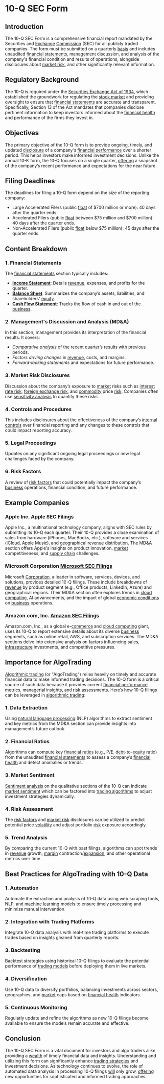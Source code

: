 # 10-Q SEC Form

## Introduction
The 10-Q SEC Form is a comprehensive financial report mandated by the Securities and [Exchange](../e/exchange.md) [Commission](../c/commission.md) (SEC) for all publicly traded companies. The form must be submitted on a quarterly [basis](../b/basis.md) and includes unaudited [financial statements](../f/financial_statements.md), management discussion, and analysis of the company's financial condition and results of operations, alongside disclosures about [market risk](../m/market_risk.md), and other significantly relevant information.

## Regulatory Background
The 10-Q is required under the [Securities Exchange Act of 1934](../s/securities_exchange_act_of_1934.md), which established the groundwork for regulating the [stock market](../s/stock_market.md) and providing oversight to ensure that [financial statements](../f/financial_statements.md) are accurate and transparent. Specifically, Section 13 of the Act mandates that companies disclose pertinent information to keep investors informed about the [financial health](../f/financial_health.md) and performance of the firms they invest in.

## Objectives
The primary objective of the 10-Q form is to provide ongoing, timely, and updated [disclosure](../d/disclosure.md) of a company's [financial performance](../f/financial_performance.md) over a shorter period. This helps investors make informed investment decisions. Unlike the annual 10-K form, the 10-Q focuses on a single quarter, [offering](../o/offering.md) a snapshot of the company’s recent performance and expectations for the near future.

## Filing Deadlines
The deadlines for filing a 10-Q form depend on the size of the reporting company:
- Large Accelerated Filers (public [float](../f/float.md) of $700 million or more): 40 days after the quarter ends.
- Accelerated Filers (public [float](../f/float.md) between $75 million and $700 million): 40 days after the quarter ends.
- Non-Accelerated Filers (public [float](../f/float.md) below $75 million): 45 days after the quarter ends.

## Content Breakdown

### 1. Financial Statements
The [financial statements](../f/financial_statements.md) section typically includes:
- **[Income Statement](../i/income_statement.md)**: Details [revenue](../r/revenue.md), expenses, and profits for the quarter.
- **[Balance Sheet](../b/balance_sheet.md)**: Summarizes the company’s assets, liabilities, and shareholders' [equity](../e/equity.md).
- **[Cash Flow Statement](../c/cash_flow_statement.md)**: Tracks the flow of cash in and out of the [business](../b/business.md).

### 2. Management's Discussion and Analysis (MD&A)
In this section, management provides its interpretation of the financial results. It covers:
- *[Comparative analysis](../c/comparative_analysis.md)* of the recent quarter’s results with previous periods.
- *Factors driving changes* in [revenue](../r/revenue.md), costs, and margins.
- *Forward-looking statements* and expectations for future performance.

### 3. Market Risk Disclosures
Discussion about the company’s exposure to [market](../m/market.md) risks such as [interest rate risk](../i/interest_rate_risk.md), [foreign exchange risk](../f/foreign_exchange_risk.md), and [commodity](../c/commodity.md) price [risk](../r/risk.md). Companies often use [sensitivity analysis](../s/sensitivity_analysis.md) to quantify these risks.

### 4. Controls and Procedures
This includes disclosures about the effectiveness of the company’s [internal controls](../i/internal_controls.md) over financial reporting and any changes to these controls that could impact reporting accuracy.

### 5. Legal Proceedings
Updates on any significant ongoing legal proceedings or new legal challenges faced by the company.

### 6. Risk Factors
A review of [risk factors](../r/risk_factors_in_trading.md) that could potentially impact the company’s [business](../b/business.md) operations, financial condition, and future performance. 

## Example Companies

### Apple Inc. [Apple SEC Filings](https://investor.apple.com/sec-filings/default.aspx)
Apple Inc., a multinational technology company, aligns with SEC rules by submitting its 10-Q each quarter. Their 10-Q provides a close examination of sales from hardware (iPhones, MacBooks, etc.), software and services (iCloud, Apple Music), and geographical [revenue](../r/revenue.md) [distribution](../d/distribution.md). The MD&A section offers Apple's insights on product innovation, [market](../m/market.md) competitiveness, and [supply chain](../s/supply_chain.md) challenges.

### Microsoft Corporation [Microsoft SEC Filings](https://www.microsoft.com/investor/reports/ar22/index.html)
Microsoft [Corporation](../c/corporation.md), a leader in software, services, devices, and solutions, provides detailed 10-Q filings. These include breakdowns of [revenue](../r/revenue.md) by product segment (e.g., Office products, LinkedIn, Azure) and geographical regions. Their MD&A section often explores trends in [cloud computing](../c/cloud_computing_in_trading.md), AI advancements, and the impact of global [economic conditions](../e/economic_conditions.md) on [business](../b/business.md) operations.

### Amazon.com, Inc. [Amazon SEC Filings](https://ir.aboutamazon.com/sec-filings/default.aspx)
Amazon.com, Inc., as a global e-[commerce](../c/commerce.md) and [cloud computing](../c/cloud_computing_in_trading.md) giant, uses its 10-Q to report extensive details about its diverse [business](../b/business.md) segments, such as online retail, AWS, and subscription services. The MD&A sections delve into extensive analysis on factors influencing sales, [infrastructure](../i/infrastructure.md) investments, and competitive pressures.

## Importance for AlgoTrading
[Algorithmic trading](../a/accountability.md) (or "AlgoTrading") relies heavily on timely and accurate financial data to make informed trading decisions. The 10-Q form is a critical source of such data because it provides current [financial performance](../f/financial_performance.md) metrics, managerial insights, and [risk](../r/risk.md) assessments. Here’s how 10-Q filings can be leveraged in [algorithmic trading](../a/accountability.md):

### 1. Data Extraction
Using [natural language processing](../n/natural_language_processing_(nlp)_in_trading.md) (NLP) algorithms to extract sentiment and key metrics from the MD&A section can provide insights into management’s future outlook.

### 2. Financial Ratios
Algorithms can compute key [financial ratios](../f/financial_ratios.md) (e.g., P/E, [debt](../d/debt.md)-to-[equity](../e/equity.md) ratio) from the unaudited [financial statements](../f/financial_statements.md) to assess a company’s [financial health](../f/financial_health.md) and detect anomalies or trends.

### 3. Market Sentiment
[Sentiment analysis](../s/sentiment_analysis.md) on the qualitative sections of the 10-Q can indicate [market sentiment](../m/market_sentiment.md) which can be factored into [trading algorithms](../t/trading_algorithms.md) to adjust investment strategies dynamically.

### 4. Risk Assessment
The [risk factors](../r/risk_factors_in_trading.md) and [market risk](../m/market_risk.md) disclosures can be utilized to predict potential price [volatility](../v/volatility.md) and adjust portfolio [risk](../r/risk.md) exposure accordingly.

### 5. Trend Analysis
By comparing the current 10-Q with past filings, algorithms can spot trends in [revenue](../r/revenue.md) growth, [margin](../m/margin.md) contraction/[expansion](../e/expansion.md), and other operational metrics over time.

## Best Practices for AlgoTrading with 10-Q Data

### 1. Automation
Automate the extraction and analysis of 10-Q data using web scraping tools, NLP, and [machine learning](../m/machine_learning.md) models to ensure timely processing and minimize manual intervention.

### 2. Integration with Trading Platforms
Integrate 10-Q data analysis with real-time trading platforms to execute trades based on insights gleaned from quarterly reports.

### 3. Backtesting
Backtest strategies using historical 10-Q filings to evaluate the potential performance of [trading models](../t/trading_models.md) before deploying them in live markets.

### 4. Diversification
Use 10-Q data to diversify portfolios, balancing investments across sectors, geographies, and [market](../m/market.md) caps based on [financial health](../f/financial_health.md) indicators.

### 5. Continuous Monitoring
Regularly update and refine the algorithms as new 10-Q filings become available to ensure the models remain accurate and effective.

## Conclusion
The 10-Q SEC Form is a vital document for investors and algo traders alike, providing a [wealth](../w/wealth.md) of timely financial data and insights. Understanding and utilizing this form can significantly enhance [trading strategies](../t/trading_strategies.md) and investment decisions. As technology continues to evolve, the role of automated data analysis in processing 10-Q filings [will](../w/will.md) only grow, [offering](../o/offering.md) new opportunities for sophisticated and informed trading approaches.